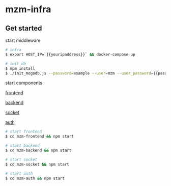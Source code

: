 # mzm-infra

## Get started

start middleware

```bash
# infra
$ export HOST_IP=`{{youripaddress}}` && docker-compose up

# init db
$ npm install
$ ./init_mogodb.js --password=example --user=mzm --user_password={{password}} --port=27018
```

start components

[frontend](https://github.com/koh110/mzm-frontend)

[backend](https://github.com/koh110/mzm-backend)

[socket](https://github.com/koh110/mzm-socket)

[auth](https://github.com/koh110/mzm-auth)

```bash
# start frontend
$ cd mzm-frontend && npm start

# start backend
$ cd mzm-backend && npm start

# start socket
$ cd mzm-socket && npm start

# start auth
$ cd mzm-auth && npm start
```
